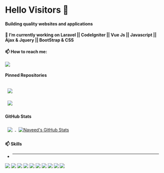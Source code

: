 

<!--
**naveed504/naveed504** is a ✨ _special_ ✨ repository because its `README.md` (this file) appears on your GitHub profile.

Here are some ideas to get you started:


- 🌱 I’m currently learning ...
- 👯 I’m looking to collaborate on ...
- 🤔 I’m looking for help with ...
- 💬 Ask me about ...
- 📫 How to reach me: ...
- 😄 Pronouns: ...
- ⚡ Fun fact: ...
-->
# Hello Visitors :ribbon:
#### Building quality websites and applications
#### 🔭 I’m currently working on Laravel || CodeIgniter || Vue Js || Javascript || Ajax & Jquery || BootStrap & CSS
#### 📫 How to reach me:

![](https://komarev.com/ghpvc/?username=naveed504&color=green&style=flat-square&label=PROFILE+VIEWS)

#### Pinned Repositories 

<a href="https://github.com/naveed504/generate-dynamic-laravel-excel-columns">
  <img align="center" style="margin:1rem 0.5rem" src="https://github-readme-stats.vercel.app/api/pin/?username=naveed504&repo=generate-dynamic-laravel-excel-columns&title_color=ffffff&text_color=c9cacc&icon_color=4AB197&bg_color=1A2B34" />
</a>

<br>

<a href="https://github.com/naveed504/laravel-multiauth">
  <img align="center" style="margin:0.5rem" src="https://github-readme-stats.vercel.app/api/pin/?username=naveed504&repo=laravel-multiauth&title_color=ffffff&text_color=c9cacc&icon_color=4AB197&bg_color=1A2B34" />
</a>




#### GitHub Stats 

<a href="https://github.com/naveed504">
  <img align="center" style="margin:0.5rem" src="https://github-readme-stats.vercel.app/api/top-langs/?username=naveed504&hide=html,css&title_color=ffffff&text_color=c9cacc&icon_color=4AB197&bg_color=1A2B34" />
</a>

<a href="https://github.com/naveed504">
  <img align="center" style="margin:0.5rem" src="https://github-readme-stats.vercel.app/api?username=naveed504&show_icons=true&line_height=27&count_private=true&title_color=ffffff&text_color=c9cacc&icon_color=4AB097&bg_color=1A2B34" alt="Naveed's GitHub Stats" />
</a>

####  📫 Skills
- <hr>
![](https://img.shields.io/badge/Code-PHP-informational?style=flat&logo=PHP&logoColor=white&color=4AB197)
![](https://img.shields.io/badge/Code-Laravel-informational?style=flat&logo=Laravel&logoColor=white&color=4AB197)
![](https://img.shields.io/badge/Code-CodeIgniter-informational?style=flat&logo=CodeIgniter&logoColor=white&color=4AB197)
![](https://img.shields.io/badge/Code-Javascript-informational?style=flat&logo=Javascript&logoColor=white&color=4AB197)
![](https://img.shields.io/badge/Code-Ajax-informational?style=flat&logo=Ajax&logoColor=white&color=4AB197)
![](https://img.shields.io/badge/Code-Jquery-informational?style=flat&logo=Jquery&logoColor=white&color=4AB197)
![](https://img.shields.io/badge/Code-BootStrap-informational?style=flat&logo=Bootstrap&logoColor=white&color=4AB197)
![](https://img.shields.io/badge/Code-CSS-informational?style=flat&logo=CSS&logoColor=white&color=4AB197)
![](https://img.shields.io/badge/Code-MySQL-informational?style=flat&logo=MySql&logoColor=white&color=4AB197)
![](https://img.shields.io/badge/Code-MongoDB-informational?style=flat&logo=MongoDB&logoColor=white&color=4AB197)











